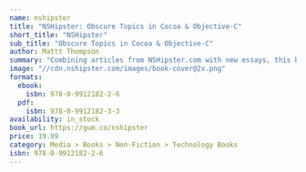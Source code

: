 ```yaml
---
name: nshipster
title: "NSHipster: Obscure Topics in Cocoa & Objective-C"
short_title: "NSHipster"
sub_title: "Obscure Topics in Cocoa & Objective-C"
author: Mattt Thompson
summary: "Combining articles from NSHipster.com with new essays, this book is the essential guide for modern iOS and OS X developers."
image: "//cdn.nshipster.com/images/book-cover@2x.png"
formats:
  ebook:
    isbn: 978-0-9912182-2-6
  pdf:
    isbn: 978-0-9912182-3-3
availability: in_stock
book_url: https://gum.co/nshipster
price: 19.99
category: Media > Books > Non-Fiction > Technology Books
isbn: 978-0-9912182-2-6
---
```

